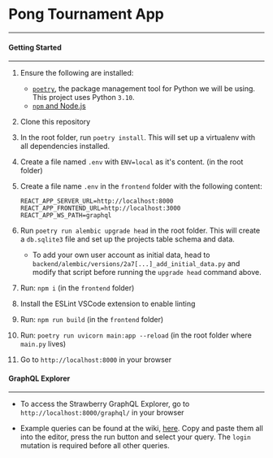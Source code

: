 # Pong Tournament App
---

#### Getting Started
---

1. Ensure the following are installed:
    - [`poetry`](https://python-poetry.org/docs/#installation), the package management tool for Python we will be using. This project uses Python `3.10`.
    - [`npm` and Node.js](https://nodejs.org/en/download/)

2. Clone this repository

3. In the root folder, run `poetry install`. This will set up a virtualenv with all dependencies installed.

4. Create a file named `.env` with `ENV=local` as it's content. (in the root folder)

5. Create a file name `.env` in the `frontend` folder with the following content:

   ```
   REACT_APP_SERVER_URL=http://localhost:8000
   REACT_APP_FRONTEND_URL=http://localhost:3000
   REACT_APP_WS_PATH=graphql
   ```

6. Run `poetry run alembic upgrade head` in the root folder. This will create a `db.sqlite3` file and set up the projects table schema and data.
    - To add your own user account as initial data, head to `backend/alembic/versions/2a7[...]_add_initial_data.py` and modify that script before running the `upgrade head` command above.

7. Run: `npm i` (in the `frontend` folder)

8. Install the ESLint VSCode extension to enable linting

9. Run: `npm run build` (in the `frontend` folder)

10. Run: `poetry run uvicorn main:app --reload` (in the root folder where `main.py` lives)

12. Go to `http://localhost:8000` in your browser

#### GraphQL Explorer

---

- To access the Strawberry GraphQL Explorer, go to `http://localhost:8000/graphql/` in your browser

- Example queries can be found at the wiki, [here](https://github.com/Yohlo/tournament-app/wiki/GraphQL-Basic-Queries). Copy and paste them all into the editor, press the run button and select your query. The `login` mutation is required before all other queries.